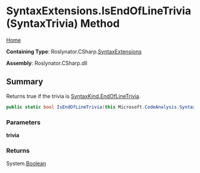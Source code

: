 # SyntaxExtensions\.IsEndOfLineTrivia\(SyntaxTrivia\) Method

[Home](../../../../README.md)

**Containing Type**: Roslynator\.CSharp\.[SyntaxExtensions](../README.md)

**Assembly**: Roslynator\.CSharp\.dll

## Summary

Returns true if the trivia is [SyntaxKind.EndOfLineTrivia](https://docs.microsoft.com/en-us/dotnet/api/microsoft.codeanalysis.csharp.syntaxkind.endoflinetrivia)\.

```csharp
public static bool IsEndOfLineTrivia(this Microsoft.CodeAnalysis.SyntaxTrivia trivia)
```

### Parameters

**trivia**

### Returns

System\.[Boolean](https://docs.microsoft.com/en-us/dotnet/api/system.boolean)

